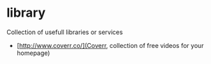 # library
Collection of usefull libraries or services

* [http://www.coverr.co/](Coverr, collection of free videos for your homepage)
